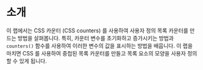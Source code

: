 # 소개

이 랩에서는 CSS 카운터 (CSS counters) 를 사용하여 사용자 정의 목록 카운터를 만드는 방법을 살펴봅니다. 특히, 카운터 변수를 초기화하고 증가시키는 방법과 `counters()` 함수를 사용하여 이러한 변수의 값을 표시하는 방법을 배웁니다. 이 랩을 마치면 CSS 를 사용하여 중첩된 목록 카운터를 만들고 목록 요소의 모양을 사용자 정의할 수 있게 됩니다.

